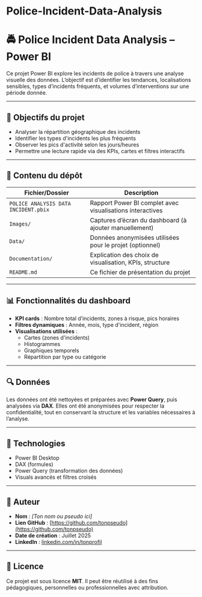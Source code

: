 # Police-Incident-Data-Analysis
# 🚔 Police Incident Data Analysis – Power BI

Ce projet Power BI explore les incidents de police à travers une analyse visuelle des données. L’objectif est d’identifier les tendances, localisations sensibles, types d’incidents fréquents, et volumes d’interventions sur une période donnée.

---

## 🎯 Objectifs du projet

- Analyser la répartition géographique des incidents
- Identifier les types d'incidents les plus fréquents
- Observer les pics d'activité selon les jours/heures
- Permettre une lecture rapide via des KPIs, cartes et filtres interactifs

---

## 📁 Contenu du dépôt

| Fichier/Dossier                     | Description                                                |
|------------------------------------|------------------------------------------------------------|
| `POLICE ANALYSIS DATA INCIDENT.pbix` | Rapport Power BI complet avec visualisations interactives   |
| `Images/`                          | Captures d’écran du dashboard (à ajouter manuellement)     |
| `Data/`                            | Données anonymisées utilisées pour le projet (optionnel)   |
| `Documentation/`                  | Explication des choix de visualisation, KPIs, structure    |
| `README.md`                        | Ce fichier de présentation du projet                       |

---

## 📊 Fonctionnalités du dashboard

- **KPI cards** : Nombre total d’incidents, zones à risque, pics horaires
- **Filtres dynamiques** : Année, mois, type d'incident, région
- **Visualisations utilisées** :
  - Cartes (zones d'incidents)
  - Histogrammes
  - Graphiques temporels
  - Répartition par type ou catégorie

---

## 🔍 Données

Les données ont été nettoyées et préparées avec **Power Query**, puis analysées via **DAX**. Elles ont été anonymisées pour respecter la confidentialité, tout en conservant la structure et les variables nécessaires à l’analyse.

---

## 🧰 Technologies

- Power BI Desktop
- DAX (formules)
- Power Query (transformation des données)
- Visuals avancés et filtres croisés

---

## 👤 Auteur

- **Nom** : *[Ton nom ou pseudo ici]*
- **Lien GitHub** : [https://github.com/tonpseudo](https://github.com/tonpseudo)
- **Date de création** : Juillet 2025
- **LinkedIn** : [linkedin.com/in/tonprofil](https://linkedin.com/in/tonprofil)

---

## 📄 Licence

Ce projet est sous licence **MIT**. Il peut être réutilisé à des fins pédagogiques, personnelles ou professionnelles avec attribution.


